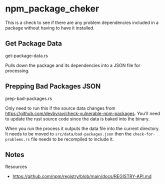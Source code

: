 # npm_package_cheker

This is a check to see if there are any
problem dependencies included in a package
without having to have it installed. 


## Get Package Data

get-package-data.rs

Pulls down the package and its dependencies
into a JSON file for processing.


## Prepping Bad Packages JSON

prep-bad-packages.rs

Only need to run this if the source data changes
from https://github.com/devbyray/check-vulnerable-npm-packages. 
You'll need to update the rust source code
since the data is baked into the binary. 

When you run the process it outputs the data
file into the current directory. It needs
to be moved to `src/data/bad-packages.json`
then the `check-for-problems.rs` file needs
to be recompiled to include it. 



## Notes

Resources

- https://github.com/npm/registry/blob/main/docs/REGISTRY-API.md



